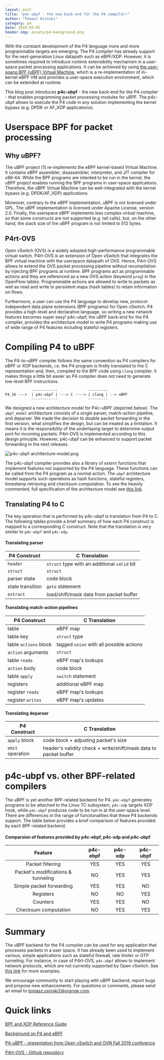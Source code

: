 ```yaml
---
layout: post
title: "p4c-ubpf - the new back-end for the P4 compiler!"
author: "Tomasz Osiński"
category: p4
date: 2020-03-05
header-img: assets/p4-background.png
---
```


With the constant development of the P4 language more and more programmable targets are emerging. The P4 compiler has already support for the next-generation Linux datapath such as eBPF/XDP. However, it is sometimes required to introduce runtime extensibility mechanism in a user-space packet processing applications. It can be achieved by using [the user-space BPF (uBPF) Virtual Machine](https://github.com/iovisor/ubpf), which is a re-implementation of in-kernel eBPF VM and provides a user-space execution environment, which can be extended at runtime.  

This blog post introduces **p4c-ubpf** - the new back-end for the P4 compiler - that enables programming packet processing modules for uBPF. The p4c-ubpf allows to execute the P4 code in any solution implementing the kernel bypass (e.g. DPDK or AF_XDP applications). 

# Userspace BPF for packet processing

## Why uBPF?

The uBPF project [1] re-implements the eBPF kernel-based Virtual Machine. It contains 
eBPF assembler, disassembler, interpreter, and JIT compiler for x86-64. While the BPF programs are 
intented to be run in the kernel, the uBPF project enables running the BPF programs in user-space applications. Therefore, the uBPF Virtual Machine can be well-integrated with the kernel bypass (e.g. DPDK/AF_XDP) applications.

Moreover, contrary to the eBPF implementation, uBPF is not licensed under GPL. The uBPF implementation is licensed under Apache License, version 2.0. Finally, the userspace eBPF implements less complex virtual machine, so that some constructs are not supported (e.g. tail calls), but, on the other hand, the stack size of the uBPF program is not limited to 512 bytes.

## P4rt-OVS

Open vSwitch (OVS) is a widely adopted high-performance programmable virtual switch. P4rt-OVS is an extension of Open vSwitch that integrates the BPF virtual machine with the userspace datapath of OVS. Hence, P4rt-OVS allows to extend the OVS packet processing pipeline without recompilation by injecting BPF programs at runtime. BPF programs act as programmable actions and they are referenced as a new OVS action (keyword `prog`) in the OpenFlow tables. Programmable actions are allowed to write to packets as well as read and write to persistent maps (hash tables) to retain information on flows.

Furthermore, a user can use the P4 language to develop new, protocol-independent data plane extensions (BPF programs) for Open vSwitch. P4 provides a high-level and declarative language, so writing a new network features becomes super easy! p4c-ubpf, the uBPF back-end for the P4 compiler, provides the architecture model to write P4 programs making use of wide range of P4 features including stateful registers.

# Compiling P4 to uBPF

The P4-to-uBPF compiler follows the same convention as P4 compilers for eBPF or XDP backends, i.e. the P4 program is firstly translated to the C representation and, then, compiled to the BPF code using `clang` compiler. It makes things a little bit easier as P4 compiler does not need to generate low-level BPF instructions. 

```
            ------------              ---------
P4_16 --->  | p4c-ubpf | ---> C ----> | clang | --> uBPF
            ------------              ---------
```

We designed a new architecture model for P4c-uBPF (depicted below). The `ubpf_model` architecture consists of a single parser, match-action pipeline, and deparser. We made the decision to disable packet forwarding in the first version, what simplifies the design, but can be treated as a limitation. It means it is the responsibility of the underlaying target to determine output port for incoming packets. P4rt-OVS is implemented according to this design principle. However, p4c-ubpf can be enhanced to support packet forwarding in the next releases.

![p4c-ubpf-architecture-model.png]({{site.baseurl}}/assets/p4c-ubpf-architecture-model.png)

The p4c-ubpf compiler provides also a library of *extern* functions that implement features not supported by the P4 language. These functions can be called from the P4 program as a normal action. The `ubpf` architecture model supports such operations as hash functions, stateful registers, timestamp retrieving and checksum computation. To see the heavily commented, full specification of the architecture model see [this link](https://github.com/p4lang/p4c/blob/master/backends/ubpf/p4include/ubpf_model.p4). 

## Translating P4 to C

The key operation that is performed by p4c-ubpf is translation from P4 to C. The following tables provide a brief summary of how each P4 construct is mapped to a corresponding C construct. Note that the translation is very similar to `p4c-ebpf` and `p4c-xdp`.

#### Translating parser

P4 Construct | C Translation
----------|------------
`header`  | `struct` type with an additional `valid` bit
`struct`  | `struct`
parser state  | code block
state transition | `goto` statement
`extract` | load/shift/mask data from packet buffer

#### Translating match-action pipelines

P4 Construct | C Translation
----------|------------
table     | eBPF map
table key | `struct` type
table `actions` block | tagged `union` with all possible actions
`action` arguments | `struct`
table `reads` | eBPF map's lookups
`action` body | code block
table `apply` | `switch` statement
registers  | additional eBPF map
register `reads` | eBPF map's lookups
register `writes` | eBPF map's updates

#### Translating deparser

P4 Construct | C Translation
----------|------------
`apply` block  | code block + adjusting packet's size
`emit` operation | header's validity check + write/shift/mask data to packet buffer

# p4c-ubpf vs. other BPF-related compilers

The uBPF is yet another BPF-related backend for P4. `p4c-ebpf` generates programs to be attached to the Linux TC subsystem, `p4c-xdp` targets XDP hook, while `p4c-ubpf` produces code to be run in at the user-space level. There are differences in the range of functionalities that these P4 backends support. The table below provides a brief comparison of features provided by each BPF-related backend.

#### Comparsion of features provided by p4c-ebpf, p4c-xdp and p4c-ubpf

|               Feature              | p4c-ebpf | p4c-xdp | p4c-ubpf |
|:----------------------------------:|:--------:|:-------:|:--------:|
|          Packet filtering          |    YES   |   YES   |    YES   |
| Packet's modifications & tunneling |    NO    |   YES   |    YES   |
|      Simple packet forwarding      |    YES   |   YES   |    NO    |
|              Registers             |    NO    |   NO    |    YES   |
|              Counters              |    YES   |   YES   |    NO    |
|        Checksum computation        |    NO    |   YES   |    YES   |

# Summary

The uBPF backend for the P4 compiler can be used for any application that processes packets in a user space. It has already been used to implement various, simple applications such as stateful firewall, rate limiter or GTP tunneling. For instance, in case of P4rt-OVS, `p4c-ubpf` allows to implement network protocols, which are not currently supported by Open vSwitch. See [this link](https://github.com/p4lang/p4c/tree/master/backends/ubpf/examples) for more examples. 

We encourage community to start playing with uBPF backend, report bugs and propose new enhancements. For questions or comments, please send an email to tomasz.osinski2@orange.com. 

# Quick links

[BPF and XDP Reference Guide](https://docs.cilium.io/en/v1.6/bpf/)

[Background on P4 and eBPF](https://github.com/p4lang/p4c/blob/master/backends/ebpf/README.md)

[P4-uBPF - presentation from Open vSwitch and OVN Fall 2019 conference](https://www.openvswitch.org/support/ovscon2019/#4.3F)

[P4rt-OVS - Github repository](https://github.com/Orange-OpenSource/p4rt-ovs)

